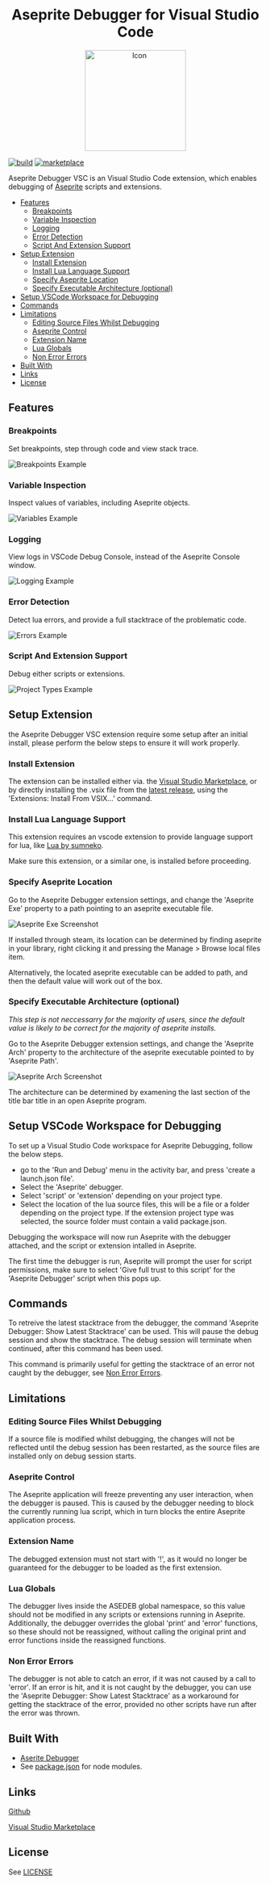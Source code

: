 <div align="center">
  <h1 align="center">Aseprite Debugger for Visual Studio Code</h1>
  <img src=https://github.com/zarstensen/AsepriteDebugger/blob/main/assets/AsepriteDebuggerIcon.png?raw=true alt="Icon" width="200" height="200"/>
</div>

[![build](https://img.shields.io/github/actions/workflow/status/zarstensen/AsepriteDebugger/tests.yml?label=tests
)](https://github.com/zarstensen/AsepriteDebugger/actions/workflows/tests.yml) [![marketplace](https://img.shields.io/visual-studio-marketplace/v/zarstensen.aseprite-debugger?label=visual%20studio%20marketplace)](https://marketplace.visualstudio.com/items?itemName=zarstensen.aseprite-debugger)

Aseprite Debugger VSC is an Visual Studio Code extension, which enables debugging of [Aseprite](https://www.aseprite.org/) scripts and extensions.

- [Features](#features)
  - [Breakpoints](#breakpoints)
  - [Variable Inspection](#variable-inspection)
  - [Logging](#logging)
  - [Error Detection](#error-detection)
  - [Script And Extension Support](#script-and-extension-support)
- [Setup Extension](#setup-extension)
  - [Install Extension](#install-extension)
  - [Install Lua Language Support](#install-lua-language-support)
  - [Specify Aseprite Location](#specify-aseprite-location)
  - [Specify Executable Architecture (optional)](#specify-executable-architecture-optional)
- [Setup VSCode Workspace for Debugging](#setup-vscode-workspace-for-debugging)
- [Commands](#commands)
- [Limitations](#limitations)
  - [Editing Source Files Whilst Debugging](#editing-source-files-whilst-debugging)
  - [Aseprite Control](#aseprite-control)
  - [Extension Name](#extension-name)
  - [Lua Globals](#lua-globals)
  - [Non Error Errors](#non-error-errors)
- [Built With](#built-with)
- [Links](#links)
- [License](#license)

## Features

### Breakpoints

Set breakpoints, step through code and view stack trace.

![Breakpoints Example](https://github.com/zarstensen/AsepriteDebuggerVSC/blob/main/assets/Breakpoints.gif?raw=true)

### Variable Inspection

Inspect values of variables, including Aseprite objects.

![Variables Example](https://github.com/zarstensen/AsepriteDebuggerVSC/blob/main/assets/Variables.gif?raw=true)

### Logging

View logs in VSCode Debug Console, instead of the Aseprite Console window.

![Logging Example](https://github.com/zarstensen/AsepriteDebuggerVSC/blob/main/assets/Logging.gif?raw=true)

### Error Detection

Detect lua errors, and provide a full stacktrace of the problematic code.

![Errors Example](https://github.com/zarstensen/AsepriteDebuggerVSC/blob/main/assets/Errors.gif?raw=true)

### Script And Extension Support

Debug either scripts or extensions.

![Project Types Example](https://github.com/zarstensen/AsepriteDebuggerVSC/blob/main/assets/ProjectTypes.gif?raw=true)

## Setup Extension

the Aseprite Debugger VSC extension require some setup after an initial install, please perform the below steps to ensure it will work properly.

### Install Extension

The extension can be installed either via. the [Visual Studio Marketplace](https://marketplace.visualstudio.com/items?itemName=zarstensen.aseprite-debugger), or by directly installing the .vsix file from the [latest release](https://github.com/zarstensen/AsepriteDebugger/releases/latest), using the 'Extensions: Install From VSIX...' command.

### Install Lua Language Support

This extension requires an vscode extension to provide language support for lua, like [Lua by sumneko](https://marketplace.visualstudio.com/items?itemName=sumneko.lua).

Make sure this extension, or a similar one, is installed before proceeding.

### Specify Aseprite Location

Go to the Aseprite Debugger extension settings, and change the 'Aseprite Exe' property to a path pointing to an aseprite executable file.

![Aseprite Exe Screenshot](https://github.com/zarstensen/AsepriteDebuggerVSC/blob/main/assets/AsepriteExeScreenshot.png?raw=true)

If installed through steam, its location can be determined by finding aseprite in your library, right clicking it and pressing the Manage > Browse local files item.

Alternatively, the located aseprite executable can be added to path, and then the default value will work out of the box.

### Specify Executable Architecture (optional)

*This step is not neccessarry for the majority of users, since the default value is likely to be correct for the majority of aseprite installs.*

Go to the Aseprite Debugger extension settings, and change the 'Aseprite Arch' property to the architecture of the aseprite executable pointed to by 'Aseprite Path'.

![Aseprite Arch Screenshot](https://github.com/zarstensen/AsepriteDebuggerVsc/blob/main/assets/AsepriteArchScreenshot.png?raw=true)

The architecture can be determined by examening the last section of the title bar title in an open Aseprite program.

## Setup VSCode Workspace for Debugging

To set up a Visual Studio Code workspace for Aseprite Debugging, follow the below steps.

- go to the 'Run and Debug' menu in the activity bar, and press 'create a launch.json file'.
- Select the 'Aseprite' debugger.
- Select 'script' or 'extension' depending on your project type.
- Select the location of the lua source files, this will be a file or a folder depending on the project type.
  If the extension project type was selected, the source folder must contain a valid package.json.

Debugging the workspace will now run Aseprite with the debugger attached, and the script or extension intalled in Aseprite.

The first time the debugger is run, Aseprite will prompt the user for script permissions, make sure to select 'Give full trust to this script' for the 'Aseprite Debugger' script when this pops up.

## Commands

To retreive the latest stacktrace from the debugger, the command 'Aseprite Debugger: Show Latest Stacktrace' can be used.
This will pause the debug session and show the stacktrace.
The debug session will terminate when continued, after this command has been used.

This command is primarily useful for getting the stacktrace of an error not caught by the debugger, see [Non Error Errors](#non-error-errors).

## Limitations

### Editing Source Files Whilst Debugging

If a source file is modified whilst debugging, the changes will not be reflected until the debug session has been restarted, as the source files are installed only on debug session starts.

### Aseprite Control

The Aseprite application will freeze preventing any user interaction, when the debugger is paused.
This is caused by the debugger needing to block the currently running lua script, which in turn blocks the entire Aseprite application process.

### Extension Name

The debugged extension must not start with '!', as it would no longer be guaranteed for the debugger to be loaded as the first extension.

### Lua Globals

The debugger lives inside the ASEDEB global namespace, so this value should not be modified in any scripts or extensions running in Aseprite.
Additionally, the debugger overrides the global 'print' and 'error' functions, so these should not be reassigned, without calling the original print and error functions inside the reassigned functions.

### Non Error Errors

The debugger is not able to catch an error, if it was not caused by a call to 'error'.
If an error is hit, and it is not caught by the debugger, you can use the 'Aseprite Debugger: Show Latest Stacktrace' as a workaround for getting the stacktrace of the error, provided no other scripts have run after the error was thrown.

## Built With

- [Aserite Debugger](https://github.com/zarstensen/AsepriteDebugger)
- See [package.json](package.json) for node modules.

## Links

[Github](https://github.com/zarstensen/AsepriteDebuggerVsc)

[Visual Studio Marketplace](https://marketplace.visualstudio.com/items?itemName=zarstensen.aseprite-debugger)

## License

See [LICENSE](LICENSE)
